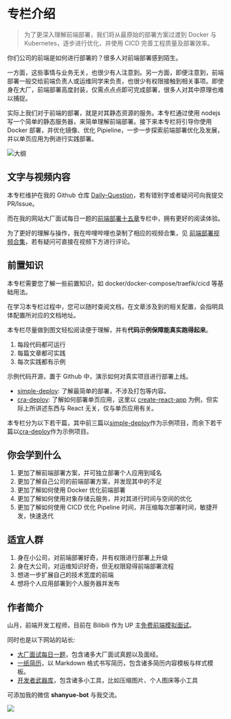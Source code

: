 # 专栏介绍

> 为了更深入理解前端部署，我们将从最原始的部署方案过渡到 Docker 与 Kubernetes，逐步进行优化，并使用 CICD 完善工程质量及部署效率。

你们公司的前端是如何进行部署的？很多人对前端部署感到陌生。

一方面，这些事情与业务无关，也很少有人注意到。另一方面，即便注意到，前端部署一般交给前端负责人或运维同学来负责，也很少有权限接触到相关事项。即使身在大厂，前端部署高度封装，仅需点点点即可完成部署，很多人对其中原理也难以捕捉。

实际上我们对于前端的部署，就是对其静态资源的服务。本专栏通过使用 nodejs 写一个简单的静态服务器，来简单理解前端部署。接下来本专栏将引导你使用 Docker 部署，并优化镜像、优化 Pipieline，一步一步探索前端部署优化及发展，并以单页应用为例进行实践部署。

![大纲](https://static.shanyue.tech/images/22-05-18/deploy.2b4547.webp)

## 文字与视频内容

本专栏维护在我的 Github 仓库 [Daily-Question](https://github.com/shfshanyue/Daily-Question)，若有错别字或者疑问可向我提交 PR/Issue。

而在我的网站大厂面试每日一题的[前端部署十五章](https://q.shanyue.tech/deploy/)专栏中，拥有更好的阅读体验。

为了更好的理解与操作，我在哔哩哔哩也录制了相应的视频合集，见 [前端部署视频合集](https://www.bilibili.com/video/BV1AY4y1671e/)，若有疑问可直接在视频下方进行评论。

## 前置知识

本专栏需要您了解一些前置知识，如 docker/docker-compose/traefik/cicd 等基础用法。

在学习本专栏过程中，您可以随时查阅文档，在文章涉及到的相关配置，会指明具体配置所对应的文档地址。

本专栏尽量做到图文轻松阅读便于理解，并有**代码示例保障能真实跑得起来**。

1. 每段代码都可运行
1. 每篇文章都可实践
1. 每次实践都有示例

示例代码开源，置于 Github 中，演示如何对真实项目进行部署上线。

+ [simple-deploy](https://github.com/shfshanyue/simple-deploy): 了解最简单的部署，不涉及打包等内容。
+ [cra-deploy](https://github.com/shfshanyue/cra-deploy): 了解如何部署单页应用，这里以 [create-react-app](https://github.com/facebook/create-react-app) 为例，但实际上所讲述东西与 React 无关，仅与单页应用有关。

本专栏分为以下若干篇，其中前三篇以[simple-deploy](https://github.com/shfshanyue/simple-deploy)作为示例项目，而余下若干篇以[cra-deploy](https://github.com/shfshanyue/cra-deploy)作为示例项目。

## 你会学到什么

1. 更加了解前端部署方案，并可独立部署个人应用到域名
1. 更加了解自己公司的前端部署方案，并发现其中的不足
1. 更加了解如何使用 Docker 优化前端部署
1. 更加了解如何使用对象存储云服务，并对其进行时间与空间的优化
1. 更加了解如何使用 CICD 优化 Pipeline 时间，并压缩每次部署时间，敏捷开发，快速迭代

## 适宜人群

1. 身在小公司，对前端部署好奇，并有权限进行部署上升级
1. 身在大公司，对运维知识好奇，但无权限窥得前端部署流程
1. 想进一步扩展自己的技术宽度的前端
1. 想将个人应用部署到个人服务器并发布

## 作者简介

山月，前端开发工程师，目前在 Bilibili 作为 UP 主[免费前端模拟面试](https://q.shanyue.tech/mock/)。

同时也是以下网站的站长:

+ [大厂面试每日一题](https://q.shanyue.tech)，包含诸多大厂面试真题以及面经。
+ [一纸简历](https://cv.devtool.tech)，以 Markdown 格式书写简历，包含诸多简历内容模板与样式模板。
+ [开发者武器库](https://devtool.tech/)，包含诸多小工具，比如压缩图片、个人图床等小工具

可添加我的微信 **shanyue-bot** 与我交流。

![](https://static.shanyue.tech/images/22-05-18/clipboard-8626.a61f42.webp)

